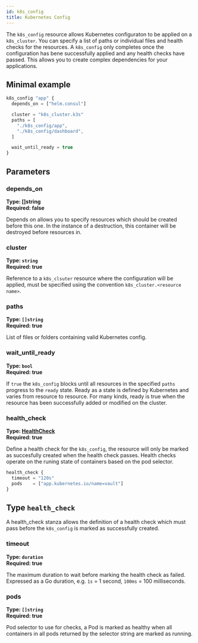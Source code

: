 ```yaml
---
id: k8s_config
title: Kubernetes Config
---
```


The `k8s_config` resource allows Kubernetes configuraton to be applied on a `k8s_cluster`. You can specify a list of paths or individual files and health checks for the resources.  A `k8s_config` only completes once the configuration has bene successfully applied and any health checks have passed. This allows you to create complex dependencies for your applications.


## Minimal example

```javascript
k8s_config "app" {
  depends_on = ["helm.consul"]

  cluster = "k8s_cluster.k3s"
  paths = [
    "./k8s_config/app",
    "./k8s_config/dashboard",
  ]

  wait_until_ready = true
}
```

## Parameters

### depends_on 
**Type: []string**  
**Required: false**

Depends on allows you to specify resources which should be created before this one. In the instance of a destruction, this container will be destroyed before
resources in.

### cluster
**Type: `string`**  
**Required: true**

Reference to a `k8s_clsuter` resource where the configuration will be applied, must be specified using the convention `k8s_cluster.<resource name>`.

### paths
**Type: `[]string`**  
**Required: true**

List of files or folders containing valid Kubernetes config.

### wait_until_ready
**Type: `bool`**  
**Required: true**

If `true` the `k8s_config` blocks until all resources in the specified `paths` progress to the `ready` state. Ready as a state is defined by Kubernetes and varies from resource to resource. For many kinds, ready is true when the resource has been successfully added or modified on the cluster.

### health_check
**Type: [HealthCheck](#type-health_check)**  
**Required: true**

Define a health check for the `k8s_config`, the resource will only be marked as succesfully created when the health check passes. Health checks operate on the runing state of containers based on the pod selector.

```javascript
health_check {
  timeout = "120s"
  pods    = ["app.kubernetes.io/name=vault"]
} 
```

## Type `health_check`

A health_check stanza allows the definition of a health check which must pass before the `k8s_config` is marked as successfully created.

### timeout
**Type: `duration`**  
**Required: true**

The maximum duration to wait before marking the health check as failed. Expressed as a Go duration, e.g. `1s` = 1 second, `100ms` = 100 milliseconds.

### pods
**Type: `[]string`**  
**Required: true**

Pod selector to use for checks, a Pod is marked as healthy when all containers in all pods returned by the selector string are marked as running.
